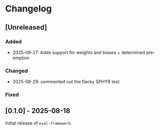 # Changelog

## [Unreleased]

### Added

* 2025-08-27: Adds support for weights and biases + determined pre-emption

### Changed

- 2025-08-29: commented out the flacky SPHYR test

### Fixed

## [0.1.0] - 2025-08-18

Initial release of `eval-framework`.
